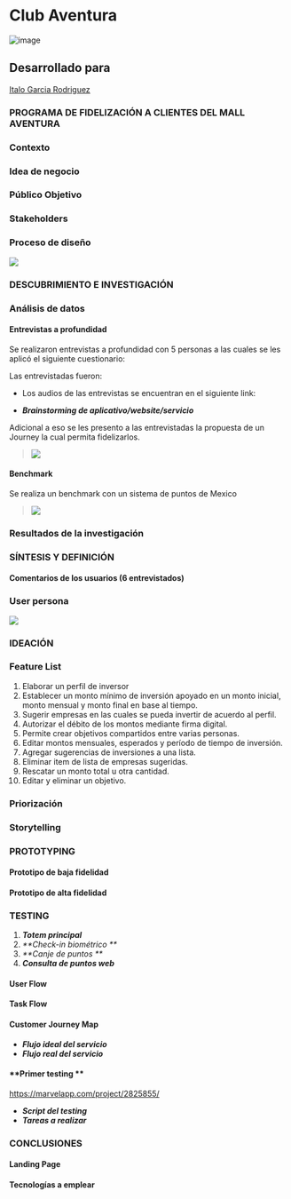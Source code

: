 # Club Aventura

![image](https://user-images.githubusercontent.com/32311089/38540191-b920117a-3c60-11e8-8f2b-6b2ba1270748.png)

## Desarrollado para
 [Italo Garcia Rodriguez](https://www.linkedin.com/in/italogarcia/)


### **PROGRAMA  DE FIDELIZACIÓN A CLIENTES DEL MALL AVENTURA**

### **Contexto**


### **Idea de negocio**

### **Público Objetivo**

### **Stakeholders**


### **Proceso de diseño**
![](assets/imgs/proceso.png)
### **DESCUBRIMIENTO E INVESTIGACIÓN**
### **Análisis de datos**

#### **Entrevistas a profundidad**
Se realizaron entrevistas a profundidad con 5 personas a las cuales se les aplicó el siguiente cuestionario:


Las entrevistadas fueron:
- Los audios de las entrevistas se encuentran en el siguiente link:

- _**Brainstorming de aplicativo/website/servicio**_  

Adicional a eso se les presento a las entrevistadas la propuesta de un Journey  la cual permita fidelizarlos.
> ![](assets/imgs/journeypng)



#### **Benchmark**
Se realiza un benchmark con un sistema de puntos de Mexico
> ![](assets/imgs/benchmarking.png)

### **Resultados de la investigación**

### **SÍNTESIS Y DEFINICIÓN**
#### **Comentarios de los usuarios (6 entrevistados)**
### **User persona**
![](assets/imgs/andrea-user.png)
### **IDEACIÓN**
### **Feature List**
1. Elaborar un perfil de inversor
2. Establecer un monto mínimo de inversión apoyado en un monto inicial, monto mensual y monto final en base al tiempo.
3. Sugerir empresas en las cuales se pueda invertir de acuerdo al perfil.
4. Autorizar el débito de los montos mediante firma digital.
5. Permite crear objetivos compartidos entre varias personas.
6. Editar montos mensuales, esperados y período de tiempo de inversión.
7. Agregar sugerencias de inversiones a una lista.
8. Eliminar item de lista de empresas sugeridas.
9. Rescatar un monto total u otra cantidad.
10. Editar y eliminar un objetivo.
### **Priorización**
### **Storytelling**
### **PROTOTYPING**  
#### **Prototipo de baja  fidelidad**
#### **Prototipo de alta fidelidad**
### **TESTING**
1.  _**Totem principal**_
2.  _**Check-in biométrico **_
3.  _**Canje  de puntos **_
4.  _**Consulta de puntos web**_


#### **User Flow**
#### **Task Flow**
#### **Customer Journey Map**
- _**Flujo ideal del servicio**_ 
- _**Flujo real del servicio**_ 

#### **Primer testing **
https://marvelapp.com/project/2825855/
- _**Script del testing**_ 
- _**Tareas a realizar**_ 

### **CONCLUSIONES**

#### **Landing Page**

#### **Tecnologías a emplear**

